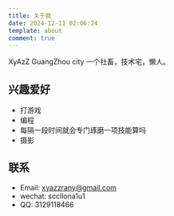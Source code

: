 ```yaml
---
title: 关于我
date: 2024-12-11 02:06:24
template: about
comment: true
---
```



XyAzZ
GuangZhou city
一个社畜，技术宅，懒人。

## 兴趣爱好
- 打游戏
- 编程
- 每隔一段时间就会专门琢磨一项技能算吗
- 摄影


## 联系
- Email: <xyazzrany@gmail.com>
- wechat: sccllona1u1
- QQ: 3129118466